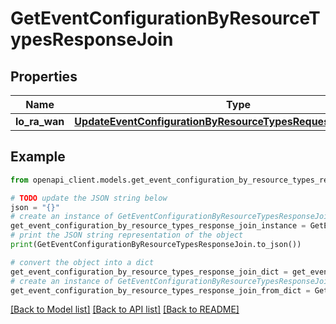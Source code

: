 # GetEventConfigurationByResourceTypesResponseJoin


## Properties

Name | Type | Description | Notes
------------ | ------------- | ------------- | -------------
**lo_ra_wan** | [**UpdateEventConfigurationByResourceTypesRequestJoinLoRaWAN**](UpdateEventConfigurationByResourceTypesRequestJoinLoRaWAN.md) |  | [optional] 

## Example

```python
from openapi_client.models.get_event_configuration_by_resource_types_response_join import GetEventConfigurationByResourceTypesResponseJoin

# TODO update the JSON string below
json = "{}"
# create an instance of GetEventConfigurationByResourceTypesResponseJoin from a JSON string
get_event_configuration_by_resource_types_response_join_instance = GetEventConfigurationByResourceTypesResponseJoin.from_json(json)
# print the JSON string representation of the object
print(GetEventConfigurationByResourceTypesResponseJoin.to_json())

# convert the object into a dict
get_event_configuration_by_resource_types_response_join_dict = get_event_configuration_by_resource_types_response_join_instance.to_dict()
# create an instance of GetEventConfigurationByResourceTypesResponseJoin from a dict
get_event_configuration_by_resource_types_response_join_from_dict = GetEventConfigurationByResourceTypesResponseJoin.from_dict(get_event_configuration_by_resource_types_response_join_dict)
```
[[Back to Model list]](../README.md#documentation-for-models) [[Back to API list]](../README.md#documentation-for-api-endpoints) [[Back to README]](../README.md)


